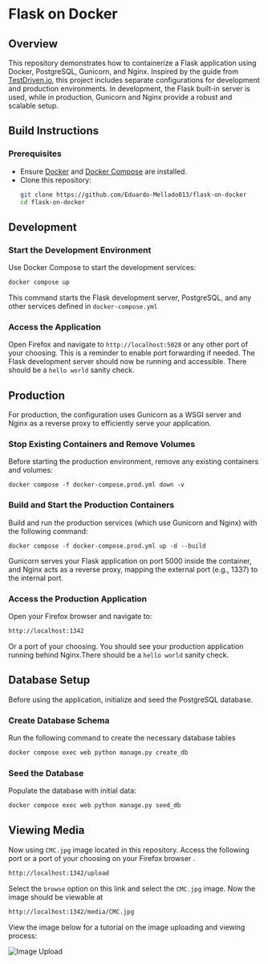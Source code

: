 # Flask on Docker

## Overview
This repository demonstrates how to containerize a Flask application using Docker, PostgreSQL, Gunicorn, and Nginx. Inspired by the guide from [TestDriven.io](https://testdriven.io/blog/dockerizing-flask-with-postgres-gunicorn-and-nginx/), this project includes separate configurations for development and production environments. In development, the Flask built-in server is used, while in production, Gunicorn and Nginx provide a robust and scalable setup.

## Build Instructions

### Prerequisites

- Ensure [Docker](https://www.docker.com/get-started) and [Docker Compose](https://docs.docker.com/compose/install/) are installed.
- Clone this repository:
  ```bash
  git clone https://github.com/Eduardo-Mellado013/flask-on-docker
  cd flask-on-docker
  ```

## Development 

### Start the Development Environment 
Use Docker Compose to start the development services:

```bash
docker compose up
```

This command starts the Flask development server, PostgreSQL, and any other services defined in `docker-compose.yml`

### Access the Application 
Open Firefox and navigate to `http://localhost:5028` or any other port of your choosing. This is a reminder to enable port forwarding if needed. The Flask development server should now be running and accessible. There should be a `hello world` sanity check.

## Production 
For production, the configuration uses Gunicorn as a WSGI server and Nginx as a reverse proxy to efficiently serve your application.

### Stop Existing Containers and Remove Volumes
Before starting the production environment, remove any existing containers and volumes:

```
docker compose -f docker-compose.prod.yml down -v
```

### Build and Start the Production Containers
Build and run the production services (which use Gunicorn and Nginx) with the following command:

```
docker compose -f docker-compose.prod.yml up -d --build
```
Gunicorn serves your Flask application on port 5000 inside the container, and Nginx acts as a reverse proxy, mapping the external port (e.g., 1337) to the internal port.

### Access the Production Application
Open your Firefox browser and navigate to:

```bash
http://localhost:1342
```
Or a port of your choosing. You should see your production application running behind Nginx.There should be a `hello world` sanity check.

## Database Setup 
Before using the application, initialize and seed the PostgreSQL database.

### Create Database Schema
Run the following command to create the necessary database tables

```bash
docker compose exec web python manage.py create_db
```

### Seed the Database 
Populate the database with initial data:

```bash
docker compose exec web python manage.py seed_db
```

## Viewing Media

Now using `CMC.jpg` image located in this repository. Access the following port or a port of your choosing on your Firefox browser
.
```bash
http://localhost:1342/upload
```

Select the `browse` option on this link and select the `CMC.jpg` image. Now the image should be viewable at 

```bash
http://localhost:1342/media/CMC.jpg
```
View the image below for a tutorial on the image uploading and viewing process: 

![Image Upload](Image_Upload.gif)
